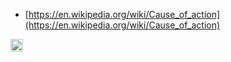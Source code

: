 
- [https://en.wikipedia.org/wiki/Cause_of_action](https://en.wikipedia.org/wiki/Cause_of_action)

<img src='https://scrapbox.io/api/pages/nishio/en/icon' alt='en.icon' height="19.5"/>